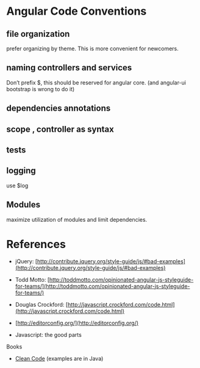 # Angular Code Conventions

## file organization

prefer organizing by theme. This is more convenient for newcomers.

## naming controllers and services

Don’t prefix $, this should be reserved for angular core. (and angular-ui bootstrap is wrong to do it)

## dependencies annotations

## scope , controller as syntax

## tests

## logging

use $log

## Modules

maximize utilization of modules and limit dependencies.

# References

* jQuery: [http://contribute.jquery.org/style-guide/js/#bad-examples](http://contribute.jquery.org/style-guide/js/#bad-examples)

* Todd Motto: [http://toddmotto.com/opinionated-angular-js-styleguide-for-teams/](http://toddmotto.com/opinionated-angular-js-styleguide-for-teams/)

* Douglas Crockford: [http://javascript.crockford.com/code.html](http://javascript.crockford.com/code.html)

* [http://editorconfig.org/](http://editorconfig.org/)

* Javascript: the good parts

Books

* [Clean Code](http://www.amazon.fr/Clean-Code-Handbook-Software-Craftsmanship/dp/0132350882/ref=sr_1_1?ie=UTF8&qid=1410421015&sr=8-1&keywords=clean+code) (examples are in Java)


